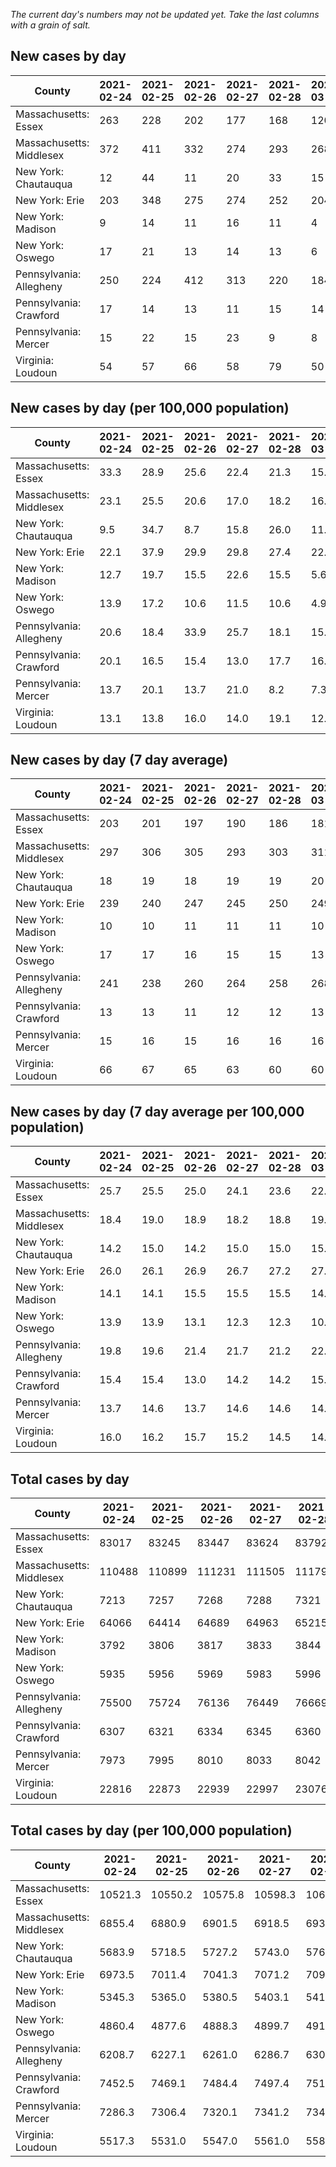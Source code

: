 _The current day's numbers may not be updated yet. Take the last columns with a grain of salt._
## New cases by day

| County | 2021-02-24 | 2021-02-25 | 2021-02-26 | 2021-02-27 | 2021-02-28 | 2021-03-01 | 2021-03-02 |
| --- | --- | --- | --- | --- | --- | --- | --- |
| Massachusetts: Essex | 263 | 228 | 202 | 177 | 168 | 120 |  |
| Massachusetts: Middlesex | 372 | 411 | 332 | 274 | 293 | 268 |  |
| New York: Chautauqua | 12 | 44 | 11 | 20 | 33 | 15 |  |
| New York: Erie | 203 | 348 | 275 | 274 | 252 | 204 |  |
| New York: Madison | 9 | 14 | 11 | 16 | 11 | 4 |  |
| New York: Oswego | 17 | 21 | 13 | 14 | 13 | 6 |  |
| Pennsylvania: Allegheny | 250 | 224 | 412 | 313 | 220 | 184 |  |
| Pennsylvania: Crawford | 17 | 14 | 13 | 11 | 15 | 14 |  |
| Pennsylvania: Mercer | 15 | 22 | 15 | 23 | 9 | 8 |  |
| Virginia: Loudoun | 54 | 57 | 66 | 58 | 79 | 50 |  |

## New cases by day (per 100,000 population)

| County | 2021-02-24 | 2021-02-25 | 2021-02-26 | 2021-02-27 | 2021-02-28 | 2021-03-01 | 2021-03-02 |
| --- | --- | --- | --- | --- | --- | --- | --- |
| Massachusetts: Essex | 33.3 | 28.9 | 25.6 | 22.4 | 21.3 | 15.2 |  |
| Massachusetts: Middlesex | 23.1 | 25.5 | 20.6 | 17.0 | 18.2 | 16.6 |  |
| New York: Chautauqua | 9.5 | 34.7 | 8.7 | 15.8 | 26.0 | 11.8 |  |
| New York: Erie | 22.1 | 37.9 | 29.9 | 29.8 | 27.4 | 22.2 |  |
| New York: Madison | 12.7 | 19.7 | 15.5 | 22.6 | 15.5 | 5.6 |  |
| New York: Oswego | 13.9 | 17.2 | 10.6 | 11.5 | 10.6 | 4.9 |  |
| Pennsylvania: Allegheny | 20.6 | 18.4 | 33.9 | 25.7 | 18.1 | 15.1 |  |
| Pennsylvania: Crawford | 20.1 | 16.5 | 15.4 | 13.0 | 17.7 | 16.5 |  |
| Pennsylvania: Mercer | 13.7 | 20.1 | 13.7 | 21.0 | 8.2 | 7.3 |  |
| Virginia: Loudoun | 13.1 | 13.8 | 16.0 | 14.0 | 19.1 | 12.1 |  |

## New cases by day (7 day average)

| County | 2021-02-24 | 2021-02-25 | 2021-02-26 | 2021-02-27 | 2021-02-28 | 2021-03-01 | 2021-03-02 |
| --- | --- | --- | --- | --- | --- | --- | --- |
| Massachusetts: Essex | 203 | 201 | 197 | 190 | 186 | 181 |  |
| Massachusetts: Middlesex | 297 | 306 | 305 | 293 | 303 | 311 |  |
| New York: Chautauqua | 18 | 19 | 18 | 19 | 19 | 20 |  |
| New York: Erie | 239 | 240 | 247 | 245 | 250 | 249 |  |
| New York: Madison | 10 | 10 | 11 | 11 | 11 | 10 |  |
| New York: Oswego | 17 | 17 | 16 | 15 | 15 | 13 |  |
| Pennsylvania: Allegheny | 241 | 238 | 260 | 264 | 258 | 268 |  |
| Pennsylvania: Crawford | 13 | 13 | 11 | 12 | 12 | 13 |  |
| Pennsylvania: Mercer | 15 | 16 | 15 | 16 | 16 | 16 |  |
| Virginia: Loudoun | 66 | 67 | 65 | 63 | 60 | 60 |  |

## New cases by day (7 day average per 100,000 population)

| County | 2021-02-24 | 2021-02-25 | 2021-02-26 | 2021-02-27 | 2021-02-28 | 2021-03-01 | 2021-03-02 |
| --- | --- | --- | --- | --- | --- | --- | --- |
| Massachusetts: Essex | 25.7 | 25.5 | 25.0 | 24.1 | 23.6 | 22.9 |  |
| Massachusetts: Middlesex | 18.4 | 19.0 | 18.9 | 18.2 | 18.8 | 19.3 |  |
| New York: Chautauqua | 14.2 | 15.0 | 14.2 | 15.0 | 15.0 | 15.8 |  |
| New York: Erie | 26.0 | 26.1 | 26.9 | 26.7 | 27.2 | 27.1 |  |
| New York: Madison | 14.1 | 14.1 | 15.5 | 15.5 | 15.5 | 14.1 |  |
| New York: Oswego | 13.9 | 13.9 | 13.1 | 12.3 | 12.3 | 10.6 |  |
| Pennsylvania: Allegheny | 19.8 | 19.6 | 21.4 | 21.7 | 21.2 | 22.0 |  |
| Pennsylvania: Crawford | 15.4 | 15.4 | 13.0 | 14.2 | 14.2 | 15.4 |  |
| Pennsylvania: Mercer | 13.7 | 14.6 | 13.7 | 14.6 | 14.6 | 14.6 |  |
| Virginia: Loudoun | 16.0 | 16.2 | 15.7 | 15.2 | 14.5 | 14.5 |  |

## Total cases by day

| County | 2021-02-24 | 2021-02-25 | 2021-02-26 | 2021-02-27 | 2021-02-28 | 2021-03-01 | 2021-03-02 |
| --- | --- | --- | --- | --- | --- | --- | --- |
| Massachusetts: Essex | 83017 | 83245 | 83447 | 83624 | 83792 | 83912 |  |
| Massachusetts: Middlesex | 110488 | 110899 | 111231 | 111505 | 111798 | 112066 |  |
| New York: Chautauqua | 7213 | 7257 | 7268 | 7288 | 7321 | 7336 |  |
| New York: Erie | 64066 | 64414 | 64689 | 64963 | 65215 | 65419 |  |
| New York: Madison | 3792 | 3806 | 3817 | 3833 | 3844 | 3848 |  |
| New York: Oswego | 5935 | 5956 | 5969 | 5983 | 5996 | 6002 |  |
| Pennsylvania: Allegheny | 75500 | 75724 | 76136 | 76449 | 76669 | 76853 |  |
| Pennsylvania: Crawford | 6307 | 6321 | 6334 | 6345 | 6360 | 6374 |  |
| Pennsylvania: Mercer | 7973 | 7995 | 8010 | 8033 | 8042 | 8050 |  |
| Virginia: Loudoun | 22816 | 22873 | 22939 | 22997 | 23076 | 23126 |  |

## Total cases by day (per 100,000 population)

| County | 2021-02-24 | 2021-02-25 | 2021-02-26 | 2021-02-27 | 2021-02-28 | 2021-03-01 | 2021-03-02 |
| --- | --- | --- | --- | --- | --- | --- | --- |
| Massachusetts: Essex | 10521.3 | 10550.2 | 10575.8 | 10598.3 | 10619.6 | 10634.8 |  |
| Massachusetts: Middlesex | 6855.4 | 6880.9 | 6901.5 | 6918.5 | 6936.7 | 6953.3 |  |
| New York: Chautauqua | 5683.9 | 5718.5 | 5727.2 | 5743.0 | 5769.0 | 5780.8 |  |
| New York: Erie | 6973.5 | 7011.4 | 7041.3 | 7071.2 | 7098.6 | 7120.8 |  |
| New York: Madison | 5345.3 | 5365.0 | 5380.5 | 5403.1 | 5418.6 | 5424.2 |  |
| New York: Oswego | 4860.4 | 4877.6 | 4888.3 | 4899.7 | 4910.4 | 4915.3 |  |
| Pennsylvania: Allegheny | 6208.7 | 6227.1 | 6261.0 | 6286.7 | 6304.8 | 6319.9 |  |
| Pennsylvania: Crawford | 7452.5 | 7469.1 | 7484.4 | 7497.4 | 7515.2 | 7531.7 |  |
| Pennsylvania: Mercer | 7286.3 | 7306.4 | 7320.1 | 7341.2 | 7349.4 | 7356.7 |  |
| Virginia: Loudoun | 5517.3 | 5531.0 | 5547.0 | 5561.0 | 5580.1 | 5592.2 |  |
